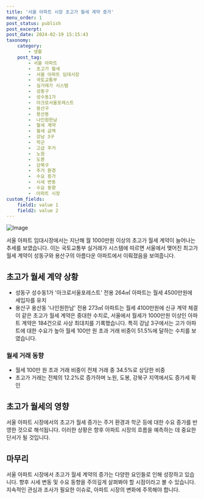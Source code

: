 ```yaml
---
title: '서울 아파트 시장 초고가 월세 계약 증가'
menu_order: 1
post_status: publish
post_excerpt: 
post_date: 2024-02-19 15:15:43
taxonomy:
    category:
        - 생활
    post_tag:
        - 서울 아파트
        -  초고가 월세
        -  서울 아파트 임대시장
        -  국토교통부
        -  실거래가 시스템
        -  성동구
        -  성수동1가
        -  아크로서울포레스트
        -  용산구
        -  용산동
        -  나인원한남
        -  월세 계약
        -  월세 금액
        -  강남 3구
        -  학군
        -  고급 주거
        -  노원
        -  도봉
        -  강북구
        -  주거 환경
        -  수요 증가
        -  시세 변동
        -  수요 동향
        -  아파트 시장
custom_fields:
    field1: value 1
    field2: value 2
---
```


![Image](https://imgnews.pstatic.net/image/374/2024/02/19/0000371000_001_20240219140511208.jpg?type=w647)

서울 아파트 임대시장에서는 지난해 월 1000만원 이상의 초고가 월세 계약이 늘어나는 추세를 보였습니다. 이는 국토교통부 실거래가 시스템에 따르면 서울에서 맺어진 최고가 월세 계약이 성동구와 용산구의 아름다운 아파트에서 이뤄졌음을 보여줍니다.
## 초고가 월세 계약 상황
- 성동구 성수동1가 '아크로서울포레스트' 전용 264㎡ 아파트는 월세 4500만원에 세입자를 유치
- 용산구 용산동 '나인원한남' 전용 273㎡ 아파트는 월세 4100만원에 신규 계약 체결
이 같은 초고가 월세 계약은 중대한 수치로, 서울에서 월세가 1000만원 이상인 아파트 계약은 184건으로 사상 최대치를 기록했습니다. 특히 강남 3구에서는 고가 아파트에 대한 수요가 높아 월세 100만 원 초과 거래 비중이 51.5%에 달하는 수치를 보였습니다.
### 월세 거래 동향
- 월세 100만 원 초과 거래 비중이 전체 거래 중 34.5%로 상당한 비중
- 초고가 거래는 전체의 12.2%로 증가하며 노원, 도봉, 강북구 지역에서도 증가세 확인
## 초고가 월세의 영향
서울 아파트 시장에서의 초고가 월세 증가는 주거 환경과 학군 등에 대한 수요 증가를 반영한 것으로 해석됩니다. 이러한 상황은 향후 아파트 시장의 흐름을 예측하는 데 중요한 단서가 될 것입니다.
## 마무리
서울 아파트 시장에서 초고가 월세 계약의 증가는 다양한 요인들로 인해 성장하고 있습니다. 향후 시세 변동 및 수요 동향을 주의깊게 살펴봐야 할 시점이라고 볼 수 있습니다. 지속적인 관심과 조사가 필요한 이슈로, 아파트 시장의 변화에 주목해야 합니다.
